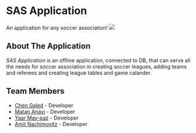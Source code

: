 # SAS Application
An  application for any soccer association! 
[![](https://img.youtube.com/vi/0Hq8iYE-Npk/0.jpg)](https://www.youtube.com/watch?v=0Hq8iYE-Npk)

## About The Application
*SAS Application* is an offline application, connected to DB, that can serve all the needs for soccer association in creating soccer leagues, 
adding teams and referees and creating league tables and game calander.

## Team Members
- [Chen Galed](https://github.com/Chen2908) - Developer 
- [Matan Anavi](https://github.com/MrBahur) - Developer 
- [Yaar May-paz](https://github.com/yaarm) - Developer 
- [Amit Nachimovitz](https://github.com/AmitNachimovitz) - Developer 
